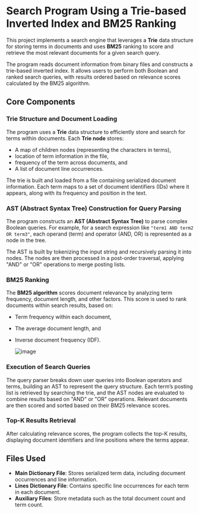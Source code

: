 # Search Program Using a Trie-based Inverted Index and BM25 Ranking

This project implements a search engine that leverages a **Trie** data structure for storing terms in documents and uses **BM25** ranking to score and retrieve the most relevant documents for a given search query.

The program reads document information from binary files and constructs a trie-based inverted index. It allows users to perform both Boolean and ranked search queries, with results ordered based on relevance scores calculated by the BM25 algorithm.

## Core Components

### Trie Structure and Document Loading
The program uses a **Trie** data structure to efficiently store and search for terms within documents. Each **Trie node** stores:
- A map of children nodes (representing the characters in terms),
- location of term information in the file,
- frequency of the term across documents, and
- A list of document line occurrences.

The trie is built and loaded from a file containing serialized document information. Each term maps to a set of document identifiers (IDs) where it appears, along with its frequency and position in the text.

### AST (Abstract Syntax Tree) Construction for Query Parsing
The program constructs an **AST (Abstract Syntax Tree)** to parse complex Boolean queries. For example, for a search expression like `"term1 AND term2 OR term3"`, each operand (term) and operator (AND, OR) is represented as a node in the tree.

The AST is built by tokenizing the input string and recursively parsing it into nodes. The nodes are then processed in a post-order traversal, applying "AND" or "OR" operations to merge posting lists.

### BM25 Ranking
The **BM25 algorithm** scores document relevance by analyzing term frequency, document length, and other factors. This score is used to rank documents within search results, based on:
- Term frequency within each document,
- The average document length, and
- Inverse document frequency (IDF).
  
  ![image](https://github.com/user-attachments/assets/18118b5f-0c26-43fc-a067-82b6e6817b2a)


### Execution of Search Queries
The query parser breaks down user queries into Boolean operators and terms, building an AST to represent the query structure. Each term’s posting list is retrieved by searching the trie, and the AST nodes are evaluated to combine results based on "AND" or "OR" operations. Relevant documents are then scored and sorted based on their BM25 relevance scores.

### Top-K Results Retrieval
After calculating relevance scores, the program collects the top-K results, displaying document identifiers and line positions where the terms appear.

## Files Used
- **Main Dictionary File**: Stores serialized term data, including document occurrences and line information.
- **Lines Dictionary File**: Contains specific line occurrences for each term in each document.
- **Auxiliary Files**: Store metadata such as the total document count and term count.
